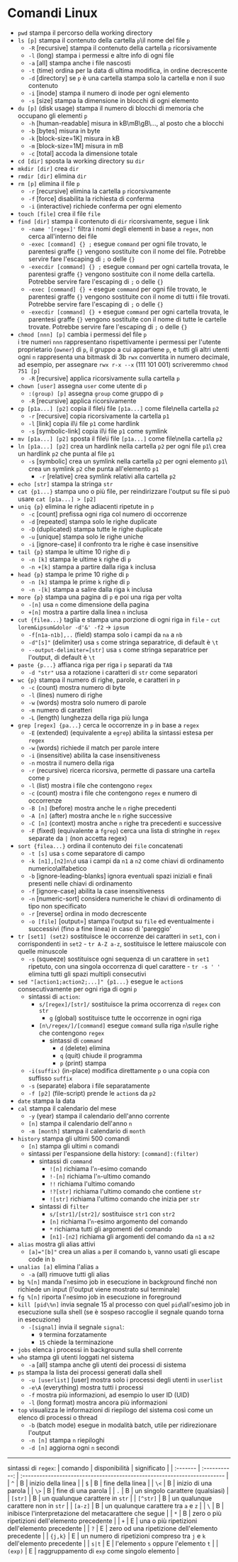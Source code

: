 # Comandi Linux
* `pwd` stampa il percorso della working directory
* `ls [p]` stampa il contenuto della cartella `p`\il nome del file `p`
  * `-R` [recursive] stampa il contenuto della cartella `p` ricorsivamente
  * `-l` (long) stampa i permessi e altre info di ogni file
  * `-a` [all] stampa anche i file nascosti
  * `-t` (time) ordina per la data di ultima modifica, in ordine decrescente
  * `-d` [directory] se `p` è una cartella stampa solo la cartella e non il suo contenuto
  * `-i` [inode] stampa il numero di inode per ogni elemento
  * `-s` [size] stampa la dimensione in blocchi di ogni elemento
* `du [p]` (disk usage) stampa il numero di blocchi di memoria che occupano gli elementi `p`
  * `-h` [human-readable] misura in kB\mB\gB\\..., al posto che a blocchi
  * `-b` [bytes] misura in byte
  * `-k` [block-size=1K] misura in kB
  * `-m` [block-size=1M] misura in mB
  * `-c` [total] accoda la dimensione totale
* `cd [dir]` sposta la working directory su `dir` 
* `mkdir [dir]` crea `dir`
* `rmdir [dir]` elimina `dir`
* `rm [p]` elimina il file `p`
  * `-r` [recursive] elimina la cartella `p` ricorsivamente
  * `-f` [force] disabilita la richiesta di conferma
  * `-i` (interactive) richiede conferma per ogni elemento
* `touch [file]` crea il file `file`
* `find [dir]` stampa il contenuto di `dir` ricorsivamente, segue i link
  * `-name '[regex]'` filtra i nomi degli elementi in base a `regex`, non cerca all'interno dei file
  * `-exec [command] {} ;` esegue `command` per ogni file trovato, le parentesi graffe `{}` vengono sostituite con il nome del file. Potrebbe servire fare l'escaping di `;` o delle `{}`
  * `-execdir [command] {} ;` esegue `command` per ogni cartella trovata, le parentesi graffe `{}` vengono sostituite con il nome della cartella. Potrebbe servire fare l'escaping di `;` o delle `{}`
  * `-exec [command] {} +` esegue `command` per ogni file trovato, le parentesi graffe `{}` vengono sostituite con il nome di tutti i file trovati. Potrebbe servire fare l'escaping di `;` o delle `{}`
  * `-execdir [command] {} +` esegue `command` per ogni cartella trovata, le parentesi graffe `{}` vengono sostituite con il nome di tutte le cartelle trovate. Potrebbe servire fare l'escaping di `;` o delle `{}`
* `chmod [nnn] [p]` cambia i permessi del file `p`\
  i tre numeri `nnn` rappresentano rispettivamente i permessi per l'utente proprietario (`owner`) di `p`, il gruppo a cui appartiene `p`, e tutti gli altri utenti\
  ogni `n` rappresenta una bitmask di 3b `rwx` convertita in numero decimale, ad esempio, per assegnare `rwx r-x --x` (111 101 001) scriveremmo `chmod 751 [p]`
  * `-R` [recursive] applica ricorsivamente sulla cartella `p`
* `chown [user]` assegna `user` come utente di `p`
  * `:(group) [p]` assegna `group` come gruppo di `p`
  * `-R` [recursive] applica ricorsivamente
* `cp [p1a...] [p2]` copia il file\i file `[p1a...]` come file\nella cartella `p2`
  * `-r` [recursive] copia ricorsivamente la cartella `p1`
  * `-l` [link] copia il\i file `p1` come hardlink
  * `-s` [symbolic-link] copia il\i file  `p1` come symlink
* `mv [p1a...] [p2]` sposta il file\i file `[p1a...]` come file\nella cartella `p2`
* `ln [p1a...] [p2]` crea un hardlink nella cartella `p2` per ogni file `p1`\ crea un hardlink `p2` che punta al file `p1`
  * `-s` [symbolic] crea un symlink nella cartella `p2` per ogni elemento `p1`\ crea un symlink `p2` che punta all'elemento `p1`
    * `-r` [relative] crea symlink relativi alla cartella `p2`
* `echo [str]` stampa la stringa `str`
* `cat {p1...}` stampa uno o più file, per reindirizzare l'output su file si può usare `cat [p1a...] > [p2]`
* `uniq {p}` elimina le righe adiacenti ripetute in `p`
  * `-c` [count] prefissa ogni riga col numero di occorrenze
  * `-d` [repeated] stampa solo le righe duplicate
  * `-D` (duplicated) stampa tutte le righe duplicate
  * `-u` [unique] stampa solo le righe uniche
  * `-i` [ignore-case] il confronto tra le righe è case insensitive
* `tail {p}` stampa le ultime 10 righe di `p`
  * `-n [k]` stampa le ultime `k` righe di `p`
  * `-n +[k]` stampa a partire dalla riga `k` inclusa
* `head {p}` stampa le prime 10 righe di `p`
  * `-n [k]` stampa le prime `k` righe di `p`
  * `-n -[k]` stampa a salire dalla riga `k` inclusa
* `more {p}` stampa una pagina di `p` e poi una riga per volta
  * `-[n]` usa `n` come dimensione della pagina
  * `+[n]` mostra a partire dalla linea `n` inclusa
* `cut {filea...}` taglia e stampa una porzione di ogni riga in `file` - `cut lorem&ipsum&dolor -d'&' -f2` -> `ipsum`
  * `-f[n1a-n1b],..` (field) stampa solo i campi da `na` a `nb`
  * `-d"[s]"` (delimiter) usa `s` come stringa separatrice, di default è `\t`
  * `--output-delimiter=[str]` usa `s` come stringa separatrice per l'output, di default è `\t`
* `paste {p...}` affianca riga per riga i `p` separati da `TAB`
  * `-d "str"` usa a rotazione i caratteri di `str` come separatori
* `wc {p}` stampa il numero di righe, parole, e caratteri in `p`
  * `-c` (count) mostra numero di byte
  * `-l` (lines) numero di righe
  * `-w` (words) mostra solo numero di parole
  * `-m` numero di caratteri
  * `-L` (length) lunghezza della riga più lunga
* `grep [regex] {pa...}` cerca le occorrenze in `p` in base a `regex`
  * `-E` (extended) (equivalente a `egrep`) abilita la sintassi estesa per `regex`
  * `-w` (words) richiede il match per parole intere
  * `-i` (insensitive) abilita la case insensitiveness
  * `-n` mostra il numero della riga
  * `-r` (recursive) ricerca ricorsiva, permette di passare una cartella come `p`
  * `-l` (list) mostra i file che contengono `regex`
  * `-c` (count) mostra i file che contengono `regex` e numero di occorrenze
  * `-B [n]` (before) mostra anche le `n` righe precedenti
  * `-A [n]` (after) mostra anche le `n` righe successive
  * `-C [n]` (context) mostra anche `n` righe tra precedenti e successive
  * `-F` (fixed) (equivalente a `fgrep`) cerca una lista di stringhe in `regex` separate da `|` (non accetta regex)
* `sort {filea...}` ordina il contenuto dei `file` concatenati
  * `-t [s]` usa `s` come separatore di campo
  * `-k [n1],[n2]n\d` usa i campi da `n1` a `n2` come chiavi di ordinamento numerico\alfabetico
  * `-b` [ignore-leading-blanks] ignora eventuali spazi iniziali e finali presenti nelle chiavi di ordinamento
  * `-f` [ignore-case] abilita la case insensitiveness
  * `-n` [numeric-sort] considera numeriche le chiavi di ordinamento di tipo non specificato
  * `-r` [reverse] ordina in modo decrescente
  * `-o [file]` [output=] stampa l'output su `file` ed eventualmente i successivi (fino a fine linea) in caso di 'pareggio'
* `tr [set1] (set2)` sostituisce le occorrenze dei caratteri in `set1`, con i corrispondenti in `set2` - `tr A-Z a-z`, sostituisce le lettere maiuscole con quelle minuscole
  * `-s` (squeeze) sostituisce ogni sequenza di un carattere in `set1` ripetuto, con una singola occorrenza di quel carattere - `tr -s ' '` elimina tutti gli spazi multipli consecutivi
* `sed "[action1;action2;...]" {p1...}` esegue le `action`s consecutivamente per ogni riga di ogni `p`
  * sintassi di `action`:
    * `s/[regex]/[str]/` sostituisce la prima occorrenza di `regex`  con `str`
      * `g` (global) sostituisce tutte le occorrenze in ogni riga
    * `[n\/regex/]/[command]` esegue `command` sulla riga `n`\sulle righe che contengono `regex`
      * sintassi di `command`
        * `d` (delete) elimina
        * `q` (quit) chiude il programma
        * `p` (print) stampa
  * `-i(suffix)` (in-place) modifica direttamente `p` o una copia con suffisso `suffix`
  * `-s` (separate) elabora i file separatamente
  * `-f [p2]` (file-script) prende le `action`s da `p2`
* `date` stampa la data
* `cal` stampa il calendario del mese
  * `-y` (year) stampa il calendario dell'anno corrente
  * `[n]` stampa il calendario dell'anno `n`
  * `-m [month]` stampa il calendario di `month`
* `history` stampa gli ultimi 500 comandi
  * `[n]` stampa gli ultimi `n` comandi
  * sintassi per l'espansione della history: `[command]:(filter)`
    * sintassi di `command`
      * `![n]` richiama l'`n`-esimo comando
      * `!-[n]` richiama l'`n`-ultimo comando
      * `!!` richiama l'ultimo comando
      * `!?[str]` richiama l'ultimo comando che contiene `str`
      * `![str]` richiama l'ultimo comando che inizia per `str`
    * sintassi di `filter`
      * `s/[str1]/[str2]/` sostituisce `str1` con `str2`
      * `[n]` richiama l'`n`-esimo argomento del comando
      * `*` richiama tutti gli argomenti del comando
      * `[n1]-[n2]` richiama gli argomenti del comando da `n1` a `n2`
* `alias` mostra gli alias attivi
  * `[a]="[b]"`  crea un alias `a` per il comando `b`, vanno usati gli escape code in `b`
* `unalias [a]` elimina l'alias `a`
  * `-a` (all) rimuove tutti gli alias
* `bg %[n]` manda l'`n`esimo job in esecuzione in background finché non richiede un input (l'output viene mostrato sul terminale)
* `fg %[n]` riporta l'`n`esimo job in esecuzione in foreground
* `kill [pid\%n]` invia segnale 15 al processo con quel `pid`\all'`n`esimo job in esecuzione sulla shell (se è sospeso raccoglie il segnale quando torna in esecuzione)
  * `-[signal]` invia il segnale `signal`:
    * `9` termina forzatamente
    * `15` chiede la terminazione
* `jobs` elenca i processi in background sulla shell corrente
* `who` stampa gli utenti loggati nel sistema
  * `-a` [all] stampa anche gli utenti dei processi di sistema
* `ps` stampa la lista dei processi generati dalla shell
  * `-u [userlist]` [user] mostra solo i processi degli utenti in `userlist`
  * `-e\A` (everything) mostra tutti i processi
  * `-f` mostra più informazioni, ad esempio lo user ID (UID)
  * `-l` (long format) mostra ancora più informazioni
* `top` visualizza le informazioni di riepilogo del sistema così come un elenco di processi o thread
  * `-b` (batch mode) esegue in modalità batch, utile per ridirezionare l'output
  * `-n [n]` stampa `n` riepiloghi
  * `-d [n]` aggiorna ogni `n` secondi

---

sintassi di `regex`:
| comando  | disponibilità | significato                                                              |
| :------- | :-----------: | :----------------------------------------------------------------------- |
| `^`      |       B       | inizio della linea                                                       |
| `$`      |       B       | fine della linea                                                         |
| `\<`     |       B       | inizio di una parola                                                     |
| `\>`     |       B       | fine di una parola                                                       |
| `.`      |       B       | un singolo carattere (qualsiasi)                                         |
| `[str]`  |       B       | un qualunque carattere in `str`                                          |
| `[^str]` |       B       | un qualunque carattere non in `str`                                      |
| `[a-z]`  |       B       | un qualunque carattere tra `a` e `z`                                     |
| `\`      |       B       | inibisce l'interpretazione del metacarattere che segue                   |
| `*`      |       B       | zero o più ripetizioni dell'elemento precedente                          |
| `+`      |       E       | una o più ripetizioni dell'elemento precedente                           |
| `?`      |       E       | zero od una ripetizione dell'elemento precedente                         |
| `{j,k}`  |       E       | un numero di ripetizioni compreso tra `j` e `k` dell'elemento precedente |
| `s|t`    |       E       | l'elemento `s` oppure l'elemento `t`                                     |
| `(exp)`  |       E       | raggruppamento di `exp` come singolo elemento                            |